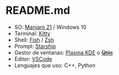 [Manjaro]: https://manjaro.org
[KDE Plasma ES]: https://kde.org/es/plasma-desktop/
[VSCode]: https://code.visualstudio.com/
[Qtile]: http://www.qtile.org/
[Kitty]: https://sw.kovidgoyal.net/kitty/
[Starship]: https://starship.rs/es-es/
[Fish]: https://fishshell.com/
[Zsh]: https://zsh.org

# README.md

 - SO: [Manjaro 21][Manjaro] / Windows 10
 - Terminal: [Kitty]
 - Shell: [Fish] / [Zsh]
 - Prompt: [Starship]
 - Gestor de ventanas: [Plasma KDE][KDE Plasma ES] o ~~[Qtile]~~
 - Editor: [VSCode]
 - Lenguajes que uso: C++, Python
